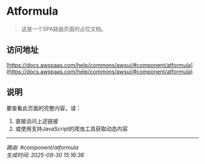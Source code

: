 # Atformula

> 这是一个SPA路由页面的占位文档。

## 访问地址

[https://docs.awspaas.com/help/commons/awsui/#component/atformula](https://docs.awspaas.com/help/commons/awsui/#component/atformula)

## 说明

要查看此页面的完整内容，请：

1. 直接访问上述链接
2. 或使用支持JavaScript的爬虫工具获取动态内容

---

*路由: #component/atformula*  
*生成时间: 2025-09-30 15:16:36*
